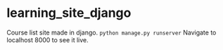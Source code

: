 # learning_site_django
Course list site made in django. ```python manage.py runserver``` Navigate to localhost 8000 to see it live.
